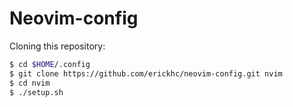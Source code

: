 # Neovim-config

Cloning this repository:

```bash
$ cd $HOME/.config
$ git clone https://github.com/erickhc/neovim-config.git nvim
$ cd nvim
$ ./setup.sh
```
